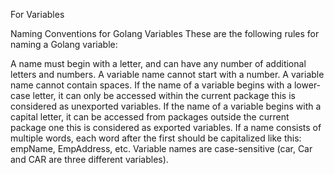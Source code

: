 For Variables

Naming Conventions for Golang Variables
These are the following rules for naming a Golang variable:

A name must begin with a letter, and can have any number of additional letters and numbers.
A variable name cannot start with a number.
A variable name cannot contain spaces.
If the name of a variable begins with a lower-case letter, it can only be accessed within the current package this is considered as unexported variables.
If the name of a variable begins with a capital letter, it can be accessed from packages outside the current package one this is considered as exported variables.
If a name consists of multiple words, each word after the first should be capitalized like this: empName, EmpAddress, etc.
Variable names are case-sensitive (car, Car and CAR are three different variables).
